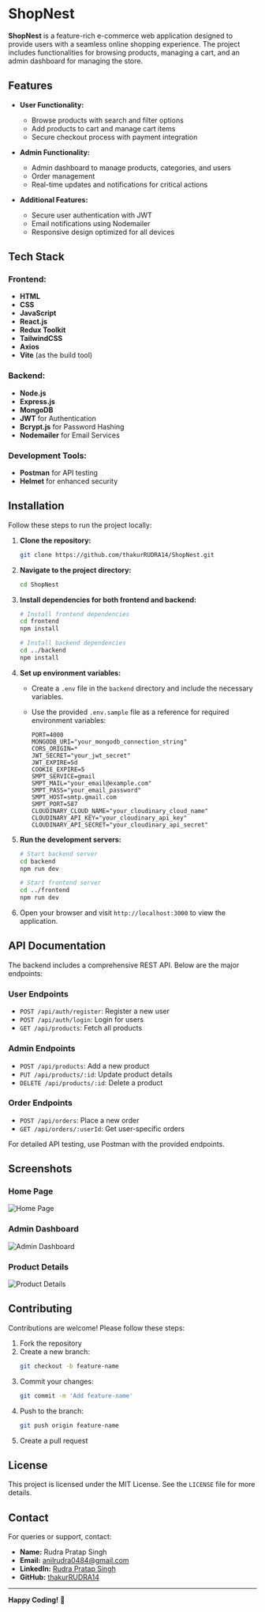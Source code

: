 # ShopNest

**ShopNest** is a feature-rich e-commerce web application designed to provide users with a seamless online shopping experience. The project includes functionalities for browsing products, managing a cart, and an admin dashboard for managing the store.

## Features

- **User Functionality:**

  - Browse products with search and filter options
  - Add products to cart and manage cart items
  - Secure checkout process with payment integration

- **Admin Functionality:**

  - Admin dashboard to manage products, categories, and users
  - Order management
  - Real-time updates and notifications for critical actions

- **Additional Features:**
  - Secure user authentication with JWT
  - Email notifications using Nodemailer
  - Responsive design optimized for all devices

## Tech Stack

### Frontend:

- **HTML**
- **CSS**
- **JavaScript**
- **React.js**
- **Redux Toolkit**
- **TailwindCSS**
- **Axios**
- **Vite** (as the build tool)

### Backend:

- **Node.js**
- **Express.js**
- **MongoDB**
- **JWT** for Authentication
- **Bcrypt.js** for Password Hashing
- **Nodemailer** for Email Services

### Development Tools:

- **Postman** for API testing
- **Helmet** for enhanced security

## Installation

Follow these steps to run the project locally:

1. **Clone the repository:**

   ```bash
   git clone https://github.com/thakurRUDRA14/ShopNest.git
   ```

2. **Navigate to the project directory:**

   ```bash
   cd ShopNest
   ```

3. **Install dependencies for both frontend and backend:**

   ```bash
   # Install frontend dependencies
   cd frontend
   npm install

   # Install backend dependencies
   cd ../backend
   npm install
   ```

4. **Set up environment variables:**

   - Create a `.env` file in the `backend` directory and include the necessary variables.
   - Use the provided `.env.sample` file as a reference for required environment variables:

     ```env
     PORT=4000
     MONGODB_URI="your_mongodb_connection_string"
     CORS_ORIGIN=*
     JWT_SECRET="your_jwt_secret"
     JWT_EXPIRE=5d
     COOKIE_EXPIRE=5
     SMPT_SERVICE=gmail
     SMPT_MAIL="your_email@example.com"
     SMPT_PASS="your_email_password"
     SMPT_HOST=smtp.gmail.com
     SMPT_PORT=587
     CLOUDINARY_CLOUD_NAME="your_cloudinary_cloud_name"
     CLOUDINARY_API_KEY="your_cloudinary_api_key"
     CLOUDINARY_API_SECRET="your_cloudinary_api_secret"
     ```

5. **Run the development servers:**

   ```bash
   # Start backend server
   cd backend
   npm run dev

   # Start frontend server
   cd ../frontend
   npm run dev
   ```

6. Open your browser and visit `http://localhost:3000` to view the application.

## API Documentation

The backend includes a comprehensive REST API. Below are the major endpoints:

### User Endpoints

- `POST /api/auth/register`: Register a new user
- `POST /api/auth/login`: Login for users
- `GET /api/products`: Fetch all products

### Admin Endpoints

- `POST /api/products`: Add a new product
- `PUT /api/products/:id`: Update product details
- `DELETE /api/products/:id`: Delete a product

### Order Endpoints

- `POST /api/orders`: Place a new order
- `GET /api/orders/:userId`: Get user-specific orders

For detailed API testing, use Postman with the provided endpoints.

## Screenshots

### Home Page

![Home Page](https://res.cloudinary.com/rudra-backend/image/upload/v1735234236/54afe9aa-73f1-46aa-bd05-68cde3b54c74.png)

### Admin Dashboard

![Admin Dashboard](https://res.cloudinary.com/rudra-backend/image/upload/v1735234178/8f37c608-567e-4091-91f8-3672ccaa3f04.png)

### Product Details

![Product Details](https://res.cloudinary.com/rudra-backend/image/upload/v1735234191/3bac6d03-9ed0-43f4-abdd-61c0a2e5a508.png)

## Contributing

Contributions are welcome! Please follow these steps:

1. Fork the repository
2. Create a new branch:
   ```bash
   git checkout -b feature-name
   ```
3. Commit your changes:
   ```bash
   git commit -m 'Add feature-name'
   ```
4. Push to the branch:
   ```bash
   git push origin feature-name
   ```
5. Create a pull request

## License

This project is licensed under the MIT License. See the `LICENSE` file for more details.

## Contact

For queries or support, contact:

- **Name:** Rudra Pratap Singh
- **Email:** [anilrudra0484@gmail.com](mailto:anilrudra0484@gmail.com)
- **LinkedIn:** [Rudra Pratap Singh](https://www.linkedin.com/in/thakurrudra)
- **GitHub:** [thakurRUDRA14](https://github.com/thakurRUDRA14)

---

**Happy Coding!** 🎉
